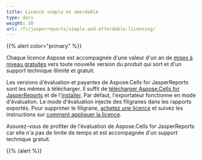 ```yaml
---
title: Licence simple et abordable
type: docs
weight: 50
url: /fr/jasperreports/simple-and-affordable-licensing/
---
```


{{% alert color="primary" %}}

Chaque licence Aspose est accompagnée d'une valeur d'un an de [mises à niveau gratuites](https://purchase.aspose.com/policies/subscriptions) vers toute nouvelle version du produit qui sort et d'un support technique illimité et gratuit.

Les versions d'évaluation et payantes de Aspose.Cells for JasperReports sont les mêmes à télécharger. Il suffit de [télécharger Aspose.Cells for JasperReports](https://downloads.aspose.com/cells/jasperreports) et de l'[installer](/cells/fr/jasperreports/installation/). Par défaut, l'exportateur fonctionne en mode d'évaluation. Le mode d'évaluation injecte des filigranes dans les rapports exportés. Pour supprimer le filigrane, [achetez une licence](https://purchase.aspose.com/buy) et suivez les instructions sur [comment appliquer la licence](/cells/fr/jasperreports/licensing/).

Assurez-vous de profiter de l'évaluation de Aspose.Cells for JasperReports car elle n'a pas de limite de temps et est accompagnée d'un support technique gratuit.

{{% /alert %}}
